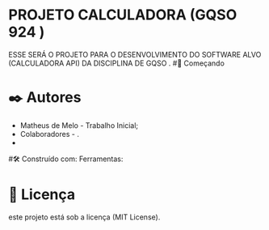 # PROJETO CALCULADORA (GQSO 924 )

ESSE SERÁ O PROJETO PARA O DESENVOLVIMENTO DO SOFTWARE ALVO (CALCULADORA API) DA DISCIPLINA DE GQSO .
#🚀 Começando

# ✒️ Autores
 - Matheus de Melo  - Trabalho Inicial; 
 - Colaboradores - .
 -
#🛠️ Construído com:
Ferramentas: 

# 📄 Licença
este projeto está sob a licença (MIT License).



